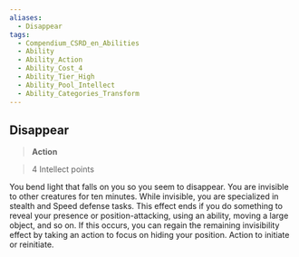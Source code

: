 ```yaml
---
aliases:
  - Disappear
tags:
  - Compendium_CSRD_en_Abilities
  - Ability
  - Ability_Action
  - Ability_Cost_4
  - Ability_Tier_High
  - Ability_Pool_Intellect
  - Ability_Categories_Transform
---
```

  
    
## Disappear    
>**Action**    
>4 Intellect points  
    
You bend light that falls on you so you seem to disappear. You are invisible to other creatures for ten minutes. While invisible, you are specialized in stealth and Speed defense tasks. This effect ends if you do something to reveal your presence or position-attacking, using an ability, moving a large object, and so on. If this occurs, you can regain the remaining invisibility effect by taking an action to focus on hiding your position. Action to initiate or reinitiate.